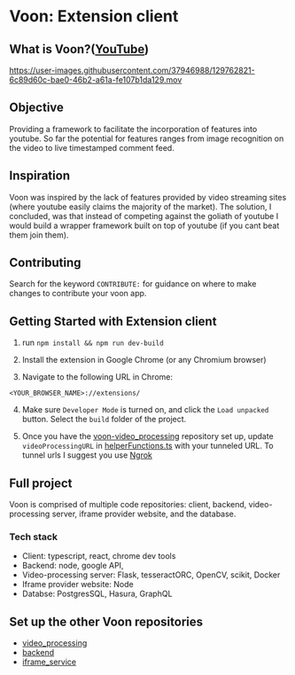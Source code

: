 # Voon: Extension client

## What is Voon?([YouTube](https://www.youtube.com/watch?v=r_--woBCA8s))

https://user-images.githubusercontent.com/37946988/129762821-6c89d60c-bae0-46b2-a61a-fe107b1da129.mov

## Objective
Providing a framework to facilitate the incorporation of features into youtube. So far the potential for features ranges from image recognition on the video to live timestamped comment feed.

## Inspiration
Voon was inspired by the lack of features provided by video streaming sites (where youtube easily claims the majority of the market). The solution, I concluded, was that instead of competing against the goliath of youtube I would build a wrapper framework built on top of youtube (if you cant beat them join them).


## Contributing
Search for the keyword `CONTRIBUTE:` for guidance on where to make changes to contribute your voon app.

## Getting Started with Extension client

1. run `npm install && npm run dev-build`

2. Install the extension in Google Chrome (or any Chromium browser)

3. Navigate to the following URL in Chrome:
```text
<YOUR_BROWSER_NAME>://extensions/
```

4. Make sure `Developer Mode` is turned on, and click the `Load unpacked` button. Select the `build` folder of the project.

5. Once you have the [voon-video_processing]() repository set up, update `videoProcessingURL` in [helperFunctions.ts](https://github.com/CakeCrusher/voon-client_extension/blob/master/src/helperFunctions.ts) with your tunneled URL. To tunnel urls I suggest you use [Ngrok](https://ngrok.com/)

## Full project
Voon is comprised of multiple code repositories: client, backend, video-processing server, iframe provider website, and the database.

### Tech stack
- Client: typescript, react, chrome dev tools
- Backend: node, google API,
- Video-processing server: Flask, tesseractORC, OpenCV, scikit, Docker
- Iframe provider website: Node
- Databse: PostgresSQL, Hasura, GraphQL

## Set up the other Voon repositories
<!-- - [voon-client_extension](https://github.com/CakeCrusher/voon-client_extension/edit/master/README.md) -->
- [video_processing](https://github.com/CakeCrusher/voon-video_processing)
- [backend](https://github.com/CakeCrusher/voon-backend)
- [iframe_service](https://github.com/CakeCrusher/voon-iframe_service)

